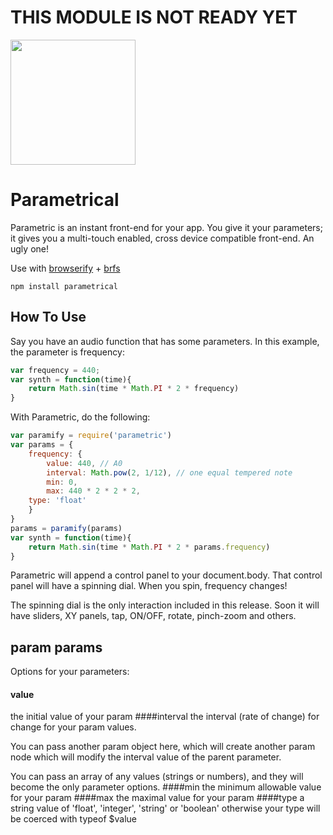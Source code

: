 # THIS MODULE IS NOT READY YET

<img width="200" src="http://distilleryimage3.ak.instagram.com/800bc78a5a2911e3b19d12b91ad31f42_8.jpg"></img>

# Parametrical

Parametric is an instant front-end for your app.  You give it your parameters; it gives you a multi-touch enabled, cross device compatible front-end.  An ugly one!

Use with [browserify](https://github.com/substack/node-browserify) + [brfs](https://github.com/substack/brfs)

```
npm install parametrical
```

## How To Use

Say you have an audio function that has some parameters.  In this example, the parameter is frequency:

```js
var frequency = 440;
var synth = function(time){
    return Math.sin(time * Math.PI * 2 * frequency)
}
```
With Parametric, do the following:
```js
var paramify = require('parametric')
var params = {
    frequency: {
        value: 440, // A0
        interval: Math.pow(2, 1/12), // one equal tempered note
        min: 0,  
        max: 440 * 2 * 2 * 2,
	type: 'float'
    }	
}
params = paramify(params)
var synth = function(time){
    return Math.sin(time * Math.PI * 2 * params.frequency)
}
```
Parametric will append a control panel to your document.body.  That control panel will have a spinning dial.  When you spin, frequency changes!

The spinning dial is the only interaction included in this release.  Soon it will have sliders, XY panels, tap, ON/OFF, rotate, pinch-zoom and others.

## param params
Options for your parameters:
#### value
the initial value of your param
####interval
the interval (rate of change) for change for your param values.

You can pass another param object here, which will create another param node which will modify the interval value of the parent parameter.

You can pass an array of any values (strings or numbers), and they will become the only parameter options.
####min
the minimum allowable value for your param
####max
the maximal value for your param
####type 
a string value of 'float', 'integer', 'string' or 'boolean'
otherwise your type will be coerced with typeof $value